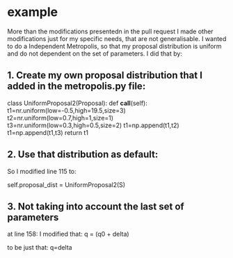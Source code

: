 # example

More than the modifications presentedn in the pull request I made other modifications just for my specific needs, that are not generalisable. I wanted to do a Independent Metropolis, so that my proposal distribution is uniform and do not dependent on the set of parameters. I did that by:

## 1. Create my own proposal distribution that I added in the metropolis.py file:

class UniformProposal2(Proposal):
    def __call__(self):
        t1=nr.uniform(low=-0.5,high=19.5,size=3)
        t2=nr.uniform(low=0.7,high=1,size=1)
        t3=nr.uniform(low=0.3,high=0.5,size=2)
        t1=np.append(t1,t2)
        t1=np.append(t1,t3)
        return t1
       
## 2. Use that distribution as default: 
So I modified line 115 to:

 self.proposal_dist = UniformProposal2(S)
 
## 3. Not taking into account the last set of parameters
at line 158: 
I modified that:
q = (q0 + delta)

to be just that:
q=delta
